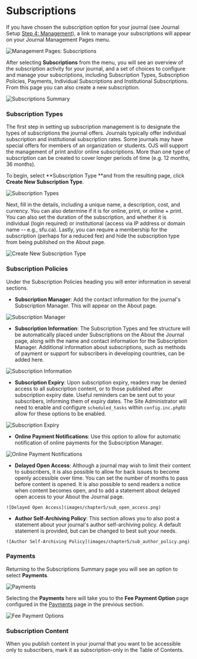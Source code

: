 # Subscriptions

If you have chosen the subscription option for your journal \(see Journal Setup [Step 4: Management](https://docs.pkp.sfu.ca/learning-ojs-2/en/step_four_management)\), a link to manage your subscriptions will appear on your Journal Management Pages menu.

![Management Pages: Subscriptions](images/chapter5/jm_subscriptions.png)

After selecting **Subscriptions** from the menu, you will see an overview of the subscription activity for your journal, and a set of choices to configure and manage your subscriptions, including Subscription Types, Subscription Policies, Payments, Individual Subscriptions and Institutional Subscriptions. From this page you can also create a new subscription.

![Subscriptions Summary](images/chapter5/sub_summary.png)

### Subscription Types

The first step in setting up subscription management is to designate the types of subscriptions the journal offers. Journals typically offer individual subscription and institutional subscription rates. Some journals may have special offers for members of an organization or students. OJS will support the management of print and/or online subscriptions. More than one type of subscription can be created to cover longer periods of time \(e.g. 12 months, 36 months\).

To begin, select **Subscription Type **and from the resulting page, click **Create New Subscription Type**.

![Subscription Types](images/chapter5/sub_type.png)

Next, fill in the details, including a unique name, a description, cost, and currency. You can also determine if it is for online, print, or online + print. You can also set the duration of the subscription, and whether it is individual \(login required\) or institutional \(access via IP address or domain name -- e.g., sfu.ca\). Lastly, you can require a membership for the subscription \(perhaps for a reduced fee\) and hide the subscription type from being published on the About page.

![Create New Subscription Type](images/chapter5/sub_create_new.png)

### Subscription Policies

Under the Subscription Policies heading you will enter information in several sections.

* **Subscription Manager**: Add the contact information for the journal's Subscription Manager. This will appear on the About page.  

![Subscription Manager](images/chapter5/sub_manager.png)

* **Subscription Information**: The Subscription Types and fee structure will be automatically placed under Subscriptions on the About the Journal page, along with the name and contact information for the Subscription Manager. Additional information about subscriptions, such as methods of payment or support for subscribers in developing countries, can be added here.  

![Subscription Information](images/chapter5/sub_info.png)

* **Subscription Expiry**: Upon subscription expiry, readers may be denied access to all subscription content, or to those published after subscription expiry date. Useful reminders can be sent out to your subscribers, informing them of expiry dates. The Site Administrator will need to enable and configure `scheduled_tasks` within `config.inc.php`to allow for these options to be enabled.  

![Subscription Expiry](images/chapter5/sub_expiry.png)

* **Online Payment Notifications**: Use this option to allow for automatic notification of online payments for the Subscription Manager.  

![Online Payment Notifications](images/chapter5/sub_pay_notice.png)

* **Delayed Open Access**: Although a journal may wish to limit their content to subscribers, it is also possible to allow for back issues to become openly accessible over time. You can set the number of months to pass before content is opened. It is also possible to send readers a notice when content becomes open, and to add a statement about delayed open access to your About the Journal page.  

```
![Delayed Open Access](images/chapter5/sub_open_access.png)  
```

* **Author Self-Archiving Policy**: This section allows you to also post a statement about your journal's author self-archiving policy. A default statement is provided, but can be changed to best suit your needs.

```
![Author Self-Archiving Policy](images/chapter5/sub_author_policy.png)
```

### Payments

Returning to the Subscriptions Summary page you will see an option to select **Payments**.

![Payments](images/chapter5/sub_pay.png)

Selecting the **Payments** here will take you to the **Fee Payment Option** page configured in the [Payments](https://docs.pkp.sfu.ca/learning-ojs-2/en/payments) page in the previous section.

![Fee Payment Options](images/chapter5/sub_pay_options.png)

### Subscription Content

When you publish content in your journal that you want to be accessible only to subscribers, mark it as subscription-only in the Table of Contents.

